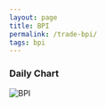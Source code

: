 ```yaml
---
layout: page
title: BPI
permalink: /trade-bpi/
tags: bpi
---
```


### Daily Chart

![BPI](http://www.marketwatch.com/kaavio.Webhost/charts/big.chart?nosettings=1&symb=BPI&uf=7168&type=4&size=3&sid=10332446&style=1013&freq=1&time=8&ma=6&maval=20,50,200&lf=4&lf2=0&lf3=0&height=510&width=720&mocktick=1)
